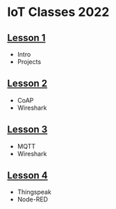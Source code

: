 # IoT Classes 2022

## [Lesson 1](https://github.com/edoardesd/IoT2021/tree/master/lesson1)
- Intro
- Projects

## [Lesson 2](https://github.com/edoardesd/IoT2021/tree/master/lesson2)
- CoAP
- Wireshark

## [Lesson 3](https://github.com/edoardesd/IoT2021/tree/master/lesson3)
- MQTT
- Wireshark

## [Lesson 4](https://github.com/edoardesd/IoT2021/tree/master/lesson4)
- Thingspeak
- Node-RED
